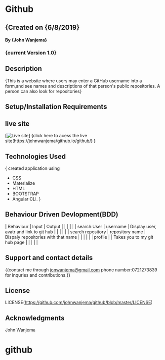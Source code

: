 # Github

## {Created on {6/8/2019}

#### By **{John Wanjema}**

### {current Version 1.0}

## Description

{This is a website where users may enter a GitHub username into a form,and see names and descriptions of that person's public repositories. A person can also look for repositories}

## Setup/Installation Requirements

## live site

[![Live site](./src/assets/1.png)]
{click here to acess the live site(https://johnwanjema/github.io/github/)
}

## Technologies Used

{ created application using

- CSS
- Materialize
- HTML
- BOOTSTRAP
- Angular CLI.
  }

## Behaviour Driven Devlopment(BDD)

| Behaviour            | Input                | Output                                      |
|                      |                      |                                             |
| search User          | username             | Display user, avatr and link to git hub     |
|                      |                      |                                             |
| search repository    | repository name      | Dispaly repositories with that name         |
|                      |                      |                                             |
| profile              |                      |  Takes you to my git hub page               |
|                      |                      |                                             |

## Support and contact details

{{contact me through jonwanjema@gmail.com
phone number:0721273839 for inquries and contributions.}}

## License

LICENSE(https://github.com/johnwanjema/github/blob/master/LICENSE)

## Acknowledgments

John Wanjema
# github
